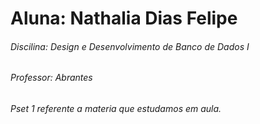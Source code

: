 # Aluna: Nathalia Dias Felipe
###### Discilina: Design e Desenvolvimento de Banco de Dados I
###### Professor: Abrantes
###### Pset 1 referente a materia que estudamos em aula.
